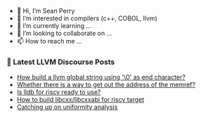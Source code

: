 - 👋 Hi, I’m Sean Perry
- 👀 I’m interested in compilers (c++, COBOL, llvm)
- 🌱 I’m currently learning ...
- 💞️ I’m looking to collaborate on ...
- 📫 How to reach me ...

<!---
s66perry/s66perry is a ✨ special ✨ repository because its `README.md` (this file) appears on your GitHub profile.
You can click the Preview link to take a look at your changes.
--->
### 📕 Latest LLVM Discourse Posts

<!-- DISCOURSE-LLVM:START -->
- [How build a llvm global string using &#39;\0&#39; as end character?](https://discourse.llvm.org/t/how-build-a-llvm-global-string-using-0-as-end-character/68419#post_3)
- [Whether there is a way to get out the address of the memref?](https://discourse.llvm.org/t/whether-there-is-a-way-to-get-out-the-address-of-the-memref/68356#post_10)
- [Is lldb for riscv ready to use?](https://discourse.llvm.org/t/is-lldb-for-riscv-ready-to-use/68326#post_3)
- [How to build libcxx/libcxxabi for riscv target](https://discourse.llvm.org/t/how-to-build-libcxx-libcxxabi-for-riscv-target/68251#post_3)
- [Catching up on uniformity analysis](https://discourse.llvm.org/t/catching-up-on-uniformity-analysis/68403#post_4)
<!-- DISCOURSE-LLVM:END -->
